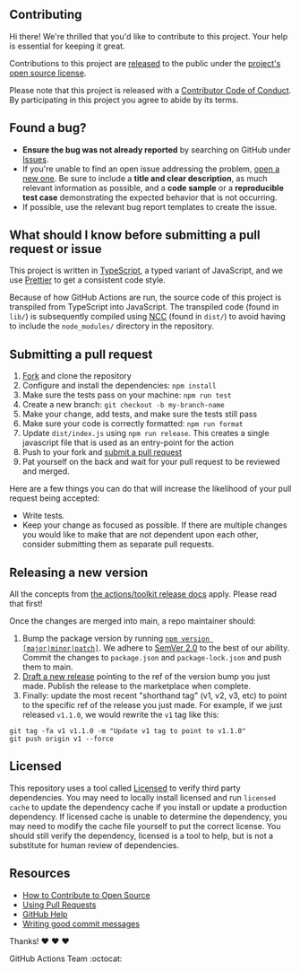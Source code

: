 ## Contributing

[fork]: https://github.com/actions/labeler/fork
[pr]: https://github.com/actions/labeler/compare
[code-of-conduct]: CODE_OF_CONDUCT.md

Hi there! We're thrilled that you'd like to contribute to this project. Your help is essential for keeping it great.

Contributions to this project are [released](https://help.github.com/articles/github-terms-of-service/#6-contributions-under-repository-license) to the public under the [project's open source license](LICENSE).

Please note that this project is released with a [Contributor Code of Conduct][code-of-conduct]. By participating in this project you agree to abide by its terms.

## Found a bug?

- **Ensure the bug was not already reported** by searching on GitHub under [Issues](https://github.com/actions/labeler/issues).
- If you're unable to find an open issue addressing the problem, [open a new one](https://github.com/actions/labeler/issues/new). Be sure to include a **title and clear description**, as much relevant information as possible, and a **code sample** or a **reproducible test case** demonstrating the expected behavior that is not occurring.
- If possible, use the relevant bug report templates to create the issue.

## What should I know before submitting a pull request or issue

This project is written in [TypeScript](https://www.typescriptlang.org/), a typed variant of JavaScript, and we use [Prettier](https://prettier.io/) to get a consistent code style.

Because of how GitHub Actions are run, the source code of this project is transpiled from TypeScript into JavaScript. The transpiled code (found in `lib/`) is subsequently compiled using [NCC](https://github.com/vercel/ncc/blob/master/readme.md) (found in `dist/`) to avoid having to include the `node_modules/` directory in the repository.

## Submitting a pull request

1. [Fork][fork] and clone the repository
1. Configure and install the dependencies: `npm install`
1. Make sure the tests pass on your machine: `npm run test`
1. Create a new branch: `git checkout -b my-branch-name`
1. Make your change, add tests, and make sure the tests still pass
1. Make sure your code is correctly formatted: `npm run format`
1. Update `dist/index.js` using `npm run release`. This creates a single javascript file that is used as an entry-point for the action
1. Push to your fork and [submit a pull request][pr]
1. Pat yourself on the back and wait for your pull request to be reviewed and merged.

Here are a few things you can do that will increase the likelihood of your pull request being accepted:

- Write tests.
- Keep your change as focused as possible. If there are multiple changes you would like to make that are not dependent upon each other, consider submitting them as separate pull requests.

## Releasing a new version

All the concepts from [the actions/toolkit release docs](https://github.com/actions/toolkit/blob/main/docs/action-versioning.md) apply. Please read that first!

Once the changes are merged into main, a repo maintainer should:

1. Bump the package version by running [`npm version [major|minor|patch]`](https://docs.npmjs.com/cli/v7/commands/npm-version). We adhere to [SemVer 2.0](https://semver.org/spec/v2.0.0.html) to the best of our ability. Commit the changes to `package.json` and `package-lock.json` and push them to main.
1. [Draft a new release](https://github.com/actions/labeler/releases/new) pointing to the ref of the version bump you just made. Publish the release to the marketplace when complete.
1. Finally: update the most recent "shorthand tag" (v1, v2, v3, etc) to point to the specific ref of the release you just made. For example, if we just released `v1.1.0`, we would rewrite the `v1` tag like this:

```
git tag -fa v1 v1.1.0 -m "Update v1 tag to point to v1.1.0"
git push origin v1 --force
```

## Licensed

This repository uses a tool called [Licensed](https://github.com/github/licensed) to verify third party dependencies. You may need to locally install licensed and run `licensed cache` to update the dependency cache if you install or update a production dependency. If licensed cache is unable to determine the dependency, you may need to modify the cache file yourself to put the correct license. You should still verify the dependency, licensed is a tool to help, but is not a substitute for human review of dependencies.

## Resources

- [How to Contribute to Open Source](https://opensource.guide/how-to-contribute/)
- [Using Pull Requests](https://help.github.com/articles/about-pull-requests/)
- [GitHub Help](https://help.github.com)
- [Writing good commit messages](http://tbaggery.com/2008/04/19/a-note-about-git-commit-messages.html)

Thanks! :heart: :heart: :heart:

GitHub Actions Team :octocat:
